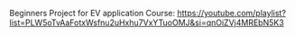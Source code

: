 Beginners Project for EV application
Course: https://youtube.com/playlist?list=PLW5oTvAaFotxWsfnu2uHxhu7VxYTuoOMJ&si=qnOiZVj4MREbN5K3
